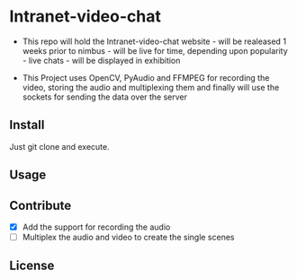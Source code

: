 # Intranet-video-chat

- This repo will hold the Intranet-video-chat website - will be realeased 1 weeks prior to nimbus - will be live for time, depending upon popularity - live chats - will be displayed in exhibition

- This Project uses OpenCV, PyAudio and FFMPEG for recording the video, storing the audio and multiplexing them and finally will use the sockets for sending the data over the server

## Install

Just git clone and execute.

## Usage



## Contribute

- [x] Add the support for recording the audio
- [ ] Multiplex the audio and video to create the single scenes

## License




